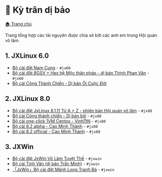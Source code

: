# 💎 Kỳ trân dị bảo


[🏠 Trang chủ](index.md)

Trang tổng hợp các tài nguyên được chia sẻ bởi các anh em trong Hội quán võ lâm.


## 1. JXLinux 6.0

- [Bộ cài đặt Nam Cung](pages/about.md) - `#jx60`
- [Bộ cài đặt 8GSV + Hex hệ Mộc thân pháp - dị bản Thịnh Phan Văn](pages/about.md) - `#jx60`
- [Bộ cài Công Thành Chiến - Dị bản Ôi Cuộc Đời](pages/about.md)


## 2. JXLinux 8.0

- [Bộ cài đặt JxLinux 8.1.11 Từ A > Z - phiên bản Hội quán võ lâm](pages/about.md) - `#jx80`
- [Bộ cài Công thành chiến - Dị bản bili](pages/about.md) - `#jx80`
- [Bộ cài one-click 1VM Centos - VinhTtN](pages/about.md) - `#jx80`
- [Bộ cài 8.2 alpha - Cao Minh Thành](pages/about.md) - `#jx80`
- [Bộ cài 8.2 official - Cao Minh Thành](pages/about.md) - `#jx80`



## 3. JXWin

- [Bộ cài đặt JxWin Võ Lâm Tuyệt Thế](pages/about.md) - `#jxwin`
- [Bộ cài Tinh Vân (dị bản Trần Minh)](pages/about.md) - `#jxwin`
- [「JxWin」Bộ cài đặt Mãnh Long Tranh Bá](pages/about.md) - `#jxwin`